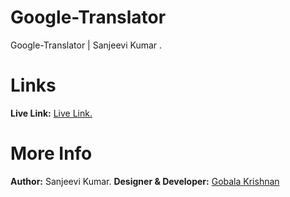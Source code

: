 # Google-Translator

Google-Translator | Sanjeevi Kumar .

# Links
<b>Live Link:</b> <a href="#" target="_blank">Live Link.</a>

# More Info
<b>Author:</b> Sanjeevi Kumar.
<b>Designer & Developer:</b> <a href="#" target="_blank">Gobala Krishnan</a>
